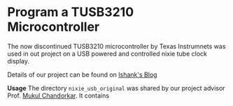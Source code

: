# Program a TUSB3210 Microcontroller

The now discontinued TUSB3210 microcontroller by Texas Instrumnets was used in out project on a USB powered and controlled nixie tube clock display.

Details of our project can be found on [Ishank's Blog](https://ishank-juneja.github.io/blog/)

**Usage**
The directory `nixie_usb_original` was shared by our project advisor Prof. [Mukul Chandorkar](https://www.ee.iitb.ac.in/~mukul/). It contains 
